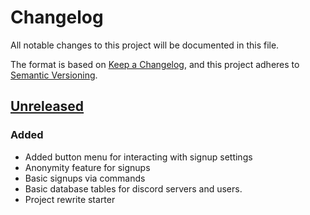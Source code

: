 # Changelog

All notable changes to this project will be documented in this file.

The format is based on [Keep a Changelog](https://keepachangelog.com/en/1.0.0/),
and this project adheres to [Semantic Versioning](https://semver.org/spec/v2.0.0.html).

## [Unreleased]

### Added

-   Added button menu for interacting with signup settings
-   Anonymity feature for signups
-   Basic signups via commands
-   Basic database tables for discord servers and users.
-   Project rewrite starter

[Unreleased]: https://github.com/JacksonVirgo/mafia-engine
